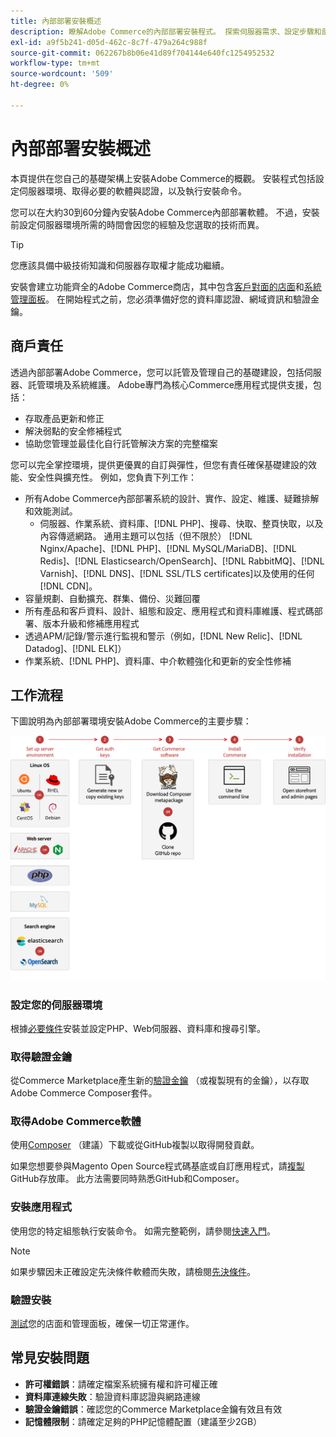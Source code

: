 ```yaml
---
title: 內部部署安裝概述
description: 瞭解Adobe Commerce的內部部署安裝程式。 探索伺服器需求、設定步驟和部署最佳實務。
exl-id: a9f5b241-d05d-462c-8c7f-479a264c988f
source-git-commit: 062267b8b06e41d89f704144e640fc1254952532
workflow-type: tm+mt
source-wordcount: '509'
ht-degree: 0%

---
```



# 內部部署安裝概述

本頁提供在您自己的基礎架構上安裝Adobe Commerce的概觀。 安裝程式包括設定伺服器環境、取得必要的軟體與認證，以及執行安裝命令。

您可以在大約30到60分鐘內安裝Adobe Commerce內部部署軟體。 不過，安裝前設定伺服器環境所需的時間會因您的經驗及您選取的技術而異。

>[!TIP]
>
>您應該具備中級技術知識和伺服器存取權才能成功繼續。

安裝會建立功能齊全的Adobe Commerce商店，其中包含[客戶對面的店面](https://experienceleague.adobe.com/zh-hant/docs/commerce-admin/start/storefront/storefront)和[系統管理面板](https://experienceleague.adobe.com/zh-hant/docs/commerce-admin/start/admin/admin)。 在開始程式之前，您必須準備好您的資料庫認證、網域資訊和驗證金鑰。

## 商戶責任

透過內部部署Adobe Commerce，您可以託管及管理自己的基礎建設，包括伺服器、託管環境及系統維護。 Adobe專門為核心Commerce應用程式提供支援，包括：

- 存取產品更新和修正
- 解決弱點的安全修補程式
- 協助您管理並最佳化自行託管解決方案的完整檔案

您可以完全掌控環境，提供更優異的自訂與彈性，但您有責任確保基礎建設的效能、安全性與擴充性。 例如，您負責下列工作：

- 所有Adobe Commerce內部部署系統的設計、實作、設定、維護、疑難排解和效能測試。
   - 伺服器、作業系統、資料庫、[!DNL PHP]、搜尋、快取、整頁快取，以及內容傳遞網路。 通用主題可以包括（但不限於） [!DNL Nginx/Apache]、[!DNL PHP]、[!DNL MySQL/MariaDB]、[!DNL Redis]、[!DNL Elasticsearch/OpenSearch]、[!DNL RabbitMQ]、[!DNL Varnish]、[!DNL DNS]、[!DNL SSL/TLS certificates]以及使用的任何[!DNL CDN]。
- 容量規劃、自動擴充、群集、備份、災難回覆
- 所有產品和客戶資料、設計、組態和設定、應用程式和資料庫維護、程式碼部署、版本升級和修補應用程式
- 透過APM/記錄/警示進行監視和警示（例如，[!DNL New Relic]、[!DNL Datadog]、[!DNL ELK]）
- 作業系統、[!DNL PHP]、資料庫、中介軟體強化和更新的安全性修補

## 工作流程

下圖說明為內部部署環境安裝Adobe Commerce的主要步驟：

![安裝的運作方式](../assets/installation/on-premises-install.drawio.svg)

### 設定您的伺服器環境

根據[必要條件](prerequisites/overview.md)安裝並設定PHP、Web伺服器、資料庫和搜尋引擎。

### 取得驗證金鑰

從Commerce Marketplace產生新的[驗證金鑰](prerequisites/authentication-keys.md) （或複製現有的金鑰），以存取Adobe Commerce Composer套件。

### 取得Adobe Commerce軟體

使用[Composer](prerequisites/commerce.md) （建議）下載或從GitHub複製以取得開發貢獻。

如果您想要參與Magento Open Source程式碼基底或自訂應用程式，請[複製](https://developer.adobe.com/commerce/contributor/guides/install/clone-repository/) GitHub存放庫。 此方法需要同時熟悉GitHub和Composer。

### 安裝應用程式

使用您的特定組態執行安裝命令。 如需完整範例，請參閱[快速入門](composer.md)。

>[!NOTE]
>
>如果步驟因未正確設定先決條件軟體而失敗，請檢閱[先決條件](prerequisites/overview.md)。

### 驗證安裝

[測試](next-steps/verify.md)您的店面和管理面板，確保一切正常運作。

## 常見安裝問題

- **許可權錯誤**：請確定檔案系統擁有權和許可權正確
- **資料庫連線失敗**：驗證資料庫認證與網路連線
- **驗證金鑰錯誤**：確認您的Commerce Marketplace金鑰有效且有效
- **記憶體限制**：請確定足夠的PHP記憶體配置（建議至少2GB）
